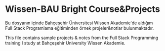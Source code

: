 # Wissen-BAU Bright Course&Projects
 Bu dosyanın içinde Bahçeşehir Üniversitesi Wissen Akademie'de aldığım Full Stack Programlama eğitiminden örnek projeler&notlar bulunmaktadır. 

This file contains sample projects & notes from the Full Stack Programming training I study at Bahçeşehir University Wissen Akademie.
